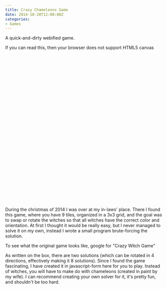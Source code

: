 ```yaml
---
title: Crazy Chameleons Game
date: 2014-10-28T12:00:00Z
categories:
- Games
---
```

A quick-and-dirty webified game.

<script type="text/javascript" src="/crazykamo.js/crazykamo.js"></script>
<canvas id="stdscr" width="200" height="200" tabindex="1" style="margin: auto; display: block">
  If you can read this, then your browser does not support HTML5 canvas
</canvas>
<script>
  initMain("stdscr", "/crazykamo.js/kamo.png");
</script>

During the christmas of 2014 I was over at my in-laws' place. There I found this
game, where you have 9 tiles, organized in a 3x3 grid, and the goal was to
swap or rotate the witches so that all witches have the correct color and
orientation. At first I thought it would be really easy, but I never managed to
solve it on my own, instead I wrote a small program brute-forcing the solution.

To see what the original game looks like, google for "Crazy Witch Game"

As written on the box, there are two solutions (which can be rotated in 4
directions, effectively making it 8 solutions). Since I found the game
fascinating, I have created it in javascript-form here for you to play. Instead
of witches, you will have to make do with chameleons (created in paint by my wife).
I can recommend creating your own solver for it, it's pretty fun, and shouldn't
be too hard.
